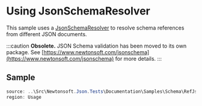 ﻿# Using JsonSchemaResolver

This sample uses a [JsonSchemaResolver](/API/newtonsoft/json/schema/jsonschemaresolver/) to resolve schema references from different JSON documents.

:::caution
**Obsolete.** JSON Schema validation has been moved to its own package. See [https://www.newtonsoft.com/jsonschema](https://www.newtonsoft.com/jsonschema) for more details.
:::

## Sample

```csharp Usage
source: ..\Src\Newtonsoft.Json.Tests\Documentation\Samples\Schema\RefJsonSchemaResolver.cs
region: Usage
```
